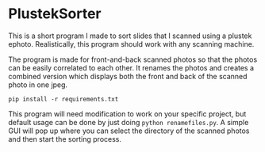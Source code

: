 # PlustekSorter


This is a short program I made to sort slides that I scanned using a plustek ephoto. Realistically, this program should work with any scanning machine. 

The program is made for front-and-back scanned photos so that the photos can be easily correlated to each other. It renames the photos and creates a combined version which displays both the front and back of the scanned photo in one jpeg.

``pip install -r requirements.txt``

This program will need modification to work on your specific project, but default usage can be done by just doing ``python renamefiles.py``. A simple GUI will pop up where you can select the directory of the scanned photos and then start the sorting process.
